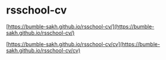 # rsschool-cv

[https://bumble-sakh.github.io/rsschool-cv/](https://bumble-sakh.github.io/rsschool-cv/)

[https://bumble-sakh.github.io/rsschool-cv/cv](https://bumble-sakh.github.io/rsschool-cv/cv)